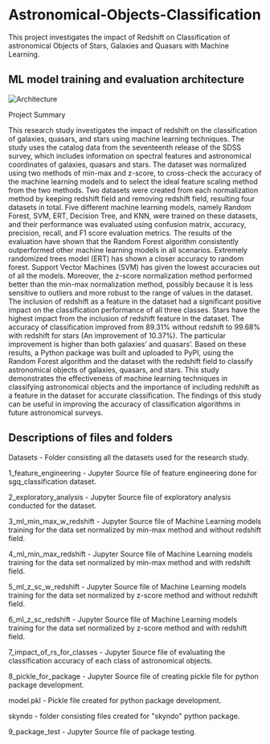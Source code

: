 # Astronomical-Objects-Classification
This project investigates the impact of Redshift on Classification of astronomical Objects of Stars, Galaxies and Quasars with Machine Learning.

## ML model training and evaluation architecture

![Architecture](https://user-images.githubusercontent.com/108488940/235837891-16cf41b1-009c-4b11-abcd-a62eda8eb562.png)

Project Summary

This research study investigates the impact of redshift on the classification of galaxies, quasars, and stars using machine learning techniques. The study uses the catalog data from the seventeenth release of the SDSS survey, which includes information on spectral features and astronomical coordinates of galaxies, quasars and stars. The dataset was normalized using two methods of min-max and z-score, to cross-check the accuracy of the machine learning models and to select the ideal feature scaling method from the two methods. Two datasets were created from each normalization method by keeping redshift field and removing redshift field, resulting four datasets in total. Five different machine learning models, namely Random Forest, SVM, ERT, Decision Tree, and KNN, were trained on these datasets, and their performance was evaluated using confusion matrix, accuracy, precision, recall, and F1 score evaluation metrics.
The results of the evaluation have shown that the Random Forest algorithm consistently outperformed other machine learning models in all scenarios. Extremely randomized trees model (ERT) has shown a closer accuracy to random forest. Support Vector Machines (SVM) has given the lowest accuracies out of all the models. Moreover, the z-score normalization method performed better than the min-max normalization method, possibly because it is less sensitive to outliers and more robust to the range of values in the dataset. The inclusion of redshift as a feature in the dataset had a significant positive impact on the classification performance of all three classes.
Stars have the highest impact from the inclusion of redshift feature in the dataset. The accuracy of classification improved from 89.31% without redshift to 99.68% with redshift for stars (An improvement of 10.37%). The particular improvement is higher than both galaxies’ and quasars’.
Based on these results, a Python package was built and uploaded to PyPI, using the Random Forest algorithm and the dataset with the redshift field to classify astronomical objects of galaxies, quasars, and stars. This study demonstrates the effectiveness of machine learning techniques in classifying astronomical objects and the importance of including redshift as a feature in the dataset for accurate classification. The findings of this study can be useful in improving the accuracy of classification algorithms in future astronomical surveys.


Descriptions of files and folders
--------------------------------

Datasets - Folder consisting all the datasets used for the research study.

1_feature_engineering  -  Jupyter Source file of feature engineering done for sgq_classification dataset.

2_exploratory_analysis - Jupyter Source file of exploratory analysis conducted for the dataset.

3_ml_min_max_w_redshift - Jupyter Source file of Machine Learning models training for the data set normalized by min-max method and without redshift field.

4_ml_min_max_redshift - Jupyter Source file of Machine Learning models training for the data set normalized by min-max method and with redshift field.

5_ml_z_sc_w_redshift - Jupyter Source file of Machine Learning models training for the data set normalized by z-score method and without redshift field.

6_ml_z_sc_redshift - Jupyter Source file of Machine Learning models training for the data set normalized by z-score method and with redshift field.

7_impact_of_rs_for_classes - Jupyter Source file of evaluating the classification accuracy of each class of astronomical objects.

8_pickle_for_package - Jupyter Source file of creating pickle file for python package development.

model.pkl - Pickle file created for python package development.

skyndo - folder consisting files created for "skyndo" python package.

9_package_test - Jupyter Source file of package testing.

